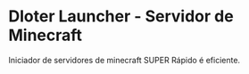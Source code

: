 # Dloter Launcher - Servidor de Minecraft
Iniciador de servidores de minecraft SUPER Rápido é eficiente.
